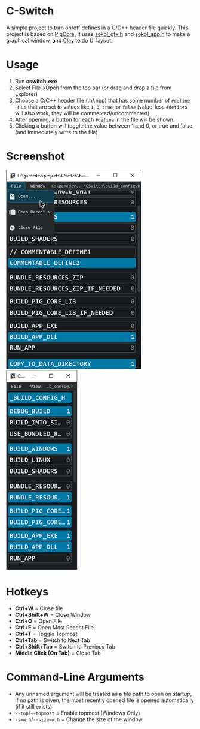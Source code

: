 # C-Switch
A simple project to turn on/off defines in a C/C++ header file quickly. This project is based on [PigCore](https://github.com/PiggybankStudios/PigCore), it uses [sokol_gfx.h](https://github.com/floooh/sokol/blob/master/sokol_gfx.h) and [sokol_app.h](https://github.com/floooh/sokol/blob/master/sokol_app.h) to make a graphical window, and [Clay](https://github.com/nicbarker/clay) to do UI layout.

# Usage
1. Run **cswitch.exe**
2. Select File->Open from the top bar (or drag and drop a file from Explorer)
3. Choose a C/C++ header file (.h/.hpp) that has some number of `#define` lines that are set to values like `1`, `0`, `true`, or `false` (value-less `#define`s will also work, they will be commented/uncommented)
4. After opening, a button for each `#define` in the file will be shown.
5. Clicking a button will toggle the value between 1 and 0, or true and false (and immediately write to the file)

# Screenshot
![Screenshot4](/_media/screenshot4.png)
![Screenshot5](/_media/screenshot5.png)

# Hotkeys
- **Ctrl+W** = Close file
- **Ctrl+Shift+W** = Close Window
- **Ctrl+O** = Open File
- **Ctrl+E** = Open Most Recent File
- **Ctrl+T** = Toggle Topmost
- **Ctrl+Tab** = Switch to Next Tab
- **Ctrl+Shift+Tab** = Switch to Previous Tab
- **Middle Click (On Tab)** = Close Tab

# Command-Line Arguments
- Any unnamed argument will be treated as a file path to open on startup, if no path is given, the most recently opened file is opened automatically (if it still exists)
- `--top`/`--topmost` = Enable topmost (Windows Only)
- `-s=w,h`/`--size=w,h` = Change the size of the window
